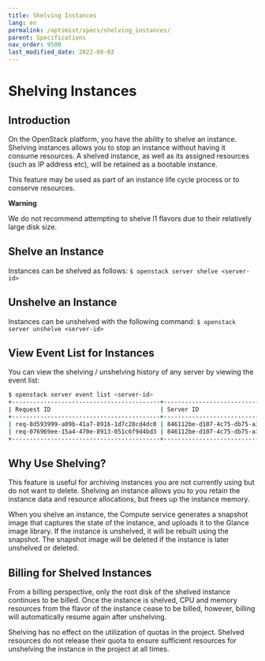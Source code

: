 ```yaml
---
title: Shelving Instances
lang: en
permalink: /optimist/specs/shelving_instances/
parent: Specifications
nav_order: 9500
last_modified_date: 2022-08-03
---
```


# Shelving Instances

## Introduction

On the OpenStack platform, you have the ability to shelve an instance. Shelving instances allows you to stop an instance without having it consume resources.
A shelved instance, as well as its assigned resources (such as IP address etc), will be retained as a bootable instance.

This feature may be used as part of an instance life cycle process or to conserve resources.

**Warning**

We do not recommend attempting to shelve l1 flavors due to their relatively large disk size.

## Shelve an Instance

Instances can be shelved as follows:
`$ openstack server shelve <server-id>`

## Unshelve an Instance

Instances can be unshelved with the following command:
`$ openstack server unshelve <server-id>`

## View Event List for Instances

You can view the shelving / unshelving history of any server by viewing the event list:

```bash
$ openstack server event list <server-id>
+------------------------------------------+--------------------------------------+--------+----------------------------+
| Request ID                               | Server ID                            | Action | Start Time                 |
+------------------------------------------+--------------------------------------+--------+----------------------------+
| req-8d593999-a09b-41a7-8916-1d7c28cd4dc0 | 846112be-d107-4c75-db75-a32eb47a78c5 | shelve | 2022-07-17T15:28:08.000000 |
| req-076969ee-15a4-470e-8913-051c6f9d4bd3 | 846112be-d107-4c75-db75-a32eb47a78c5 | create | 2022-07-19T16:15:22.000000 |
+------------------------------------------+--------------------------------------+--------+----------------------------+
```

## Why Use Shelving?

This feature is useful for archiving instances you are not currently using but do not want to delete. Shelving an instance allows you to you retain the instance data and resource allocations, but frees up the instance memory.

When you shelve an instance, the Compute service generates a snapshot image that captures the state of the instance, and uploads it to the Glance image library. If the instance is unshelved, it will be rebuilt using the snapshot.
The snapshot image will be deleted if the instance is later unshelved or deleted.

## Billing for Shelved Instances

From a billing perspective, only the root disk of the shelved instance continues to be billed. Once the instance is shelved, CPU and memory resources from the flavor of the instance cease to be billed, however, billing will automatically resume again after unshelving.

Shelving has no effect on the utilization of quotas in the project. Shelved resources do not release their quota to ensure sufficient resources for unshelving the instance in the project at all times.
